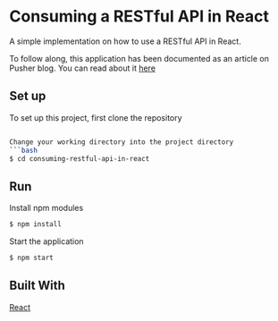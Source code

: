 # Consuming a RESTful API in React
A simple implementation on how to use a RESTful API in React.

To follow along, this application has been documented as an article on Pusher blog. You can read about it [here](https://pusher.com/tutorials/consume-restful-api-react)

## Set up
To set up this project, first clone the repository
```bash

Change your working directory into the project directory
```bash
$ cd consuming-restful-api-in-react
```
## Run

Install npm modules
```bash
$ npm install
```

Start the application
```bash
$ npm start
```

## Built With
[React](https://github.com/facebook/create-react-app) 
